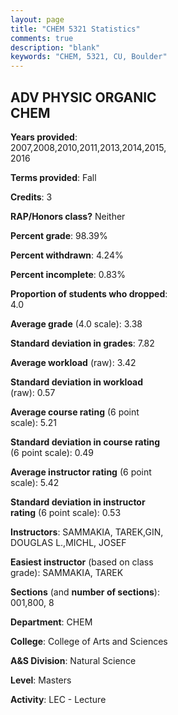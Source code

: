 ```yaml
---
layout: page
title: "CHEM 5321 Statistics"
comments: true
description: "blank"
keywords: "CHEM, 5321, CU, Boulder"
--- 
```

<head>
<script src="https://ajax.googleapis.com/ajax/libs/jquery/2.1.3/jquery.min.js"></script>
<script src="https://dl.dropboxusercontent.com/s/pc42nxpaw1ea4o9/highcharts.js?dl=0"></script>
<!-- <script src="../assets/js/highcharts.js"></script> -->
<style type="text/css">@font-face {
	font-family: "Bebas Neue";
	src: url(https://www.filehosting.org/file/details/544349/BebasNeue%20Regular.otf) format("opentype");
	}
	h1.Bebas { 
		font-family: "Bebas Neue", Verdana, Tahoma;
	}
</style>
</head>
<body>
	<div id="container" style="float: right; width: 45%; height: 88%; margin-left: 2.5%; margin-right: 2.5%;"></div>
	<script language="JavaScript">
		$(document).ready(function() {
		var chart = {type: 'column'};
		var title = {text: 'Grade Distribution'};
		var xAxis = {categories: ['A','B','C','D','F'],crosshair: true};
		var yAxis = {min: 0,title: {text: 'Percentage'}};
		var tooltip = {headerFormat: '<center><b><span style="font-size:20px">{point.key}</span></b></center>',
		               pointFormat: '<td style="padding:0"><b>{point.y:.1f}%</b></td>',
		               footerFormat: '</table>',shared: true,useHTML: true};
		var plotOptions = {column: {pointPadding: 0.0,borderWidth: 0}};  
		var credits = {enabled: false};var series= [{name: 'Percent',data: [52.54,33.05,13.56,0.85,0.0,]}];
		var json = {};
		json.chart = chart;
		json.title = title;
		json.tooltip = tooltip;
		json.xAxis = xAxis;
		json.yAxis = yAxis;  
		json.series = series;
		json.plotOptions = plotOptions;  
		json.credits = credits;
		$('#container').highcharts(json);
	});
	</script>
</body>
			   
## ADV PHYSIC ORGANIC CHEM

**Years provided**: 2007,2008,2010,2011,2013,2014,2015,2016

**Terms provided**: Fall

**Credits**: 3

**RAP/Honors class?** Neither

**Percent grade**: 98.39%

**Percent withdrawn**: 4.24%

**Percent incomplete**: 0.83%

**Proportion of students who dropped**: 4.0

**Average grade** (4.0 scale): 3.38

**Standard deviation in grades**: 7.82

**Average workload** (raw): 3.42

**Standard deviation in workload** (raw): 0.57

**Average course rating** (6 point scale): 5.21

**Standard deviation in course rating** (6 point scale): 0.49

**Average instructor rating** (6 point scale): 5.42

**Standard deviation in instructor rating** (6 point scale): 0.53

**Instructors**: SAMMAKIA, TAREK,GIN, DOUGLAS L.,MICHL, JOSEF

**Easiest instructor** (based on class grade): SAMMAKIA, TAREK

**Sections** (and **number of sections**): 001,800, 8

**Department**: CHEM

**College**: College of Arts and Sciences

**A&S Division**: Natural Science

**Level**: Masters

**Activity**: LEC - Lecture